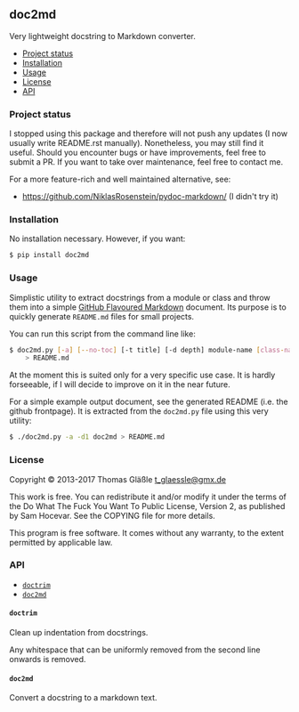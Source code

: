 ## doc2md

Very lightweight docstring to Markdown converter.

- [Project status](#project-status)
- [Installation](#installation)
- [Usage](#usage)
- [License](#license)
- [API](#api)

### Project status

I stopped using this package and therefore will not push any updates (I now
usually write README.rst manually). Nonetheless, you may still find it useful.
Should you encounter bugs or have improvements, feel free to submit a PR. If
you want to take over maintenance, feel free to contact me.

For a more feature-rich and well maintained alternative, see:

- https://github.com/NiklasRosenstein/pydoc-markdown/ (I didn't try it)


### Installation

No installation necessary. However, if you want:

```bash
$ pip install doc2md
```


### Usage

Simplistic utility to extract docstrings from a module or class and throw
them into a simple [GitHub Flavoured Markdown](md) document. Its purpose is
to quickly generate `README.md` files for small projects.

[md]: https://help.github.com/articles/github-flavored-markdown

You can run this script from the command line like:

```bash
$ doc2md.py [-a] [--no-toc] [-t title] [-d depth] module-name [class-name] \
    > README.md
```

At the moment  this is suited only  for a very specific use  case. It is
hardly forseeable, if I will decide to improve on it in the near future.

For a simple example output document, see the generated README (i.e. the
github frontpage). It is extracted from the `doc2md.py` file using this
very utility:

```bash
$ ./doc2md.py -a -d1 doc2md > README.md
```


### License

Copyright © 2013-2017 Thomas Gläßle <t_glaessle@gmx.de>

This work  is free. You can  redistribute it and/or modify  it under the
terms of the Do What The Fuck  You Want To Public License, Version 2, as
published by Sam Hocevar. See the COPYING file for more details.

This program  is free software.  It comes  without any warranty,  to the
extent permitted by applicable law.


### API

- [`doctrim`](#doctrim)
- [`doc2md`](#doc2md)


#### `doctrim`

Clean up indentation from docstrings.


Any whitespace that can be uniformly removed from the second line
onwards is removed.


#### `doc2md`

Convert a docstring to a markdown text.

